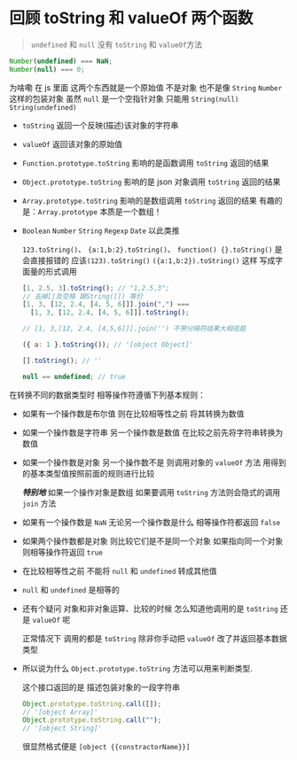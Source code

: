 # 回顾 toString 和 valueOf 两个函数

> `undefined` 和 `null` 没有 `toString` 和 `valueOf`方法

```js
Number(undefined) === NaN;
Number(null) === 0;
```

为啥嘞 在 js 里面 这两个东西就是一个原始值 不是对象 也不是像 `String` `Number` 这样的包装对象 虽然 `null` 是一个空指针对象
只能用 `String(null)` `String(undefined)`

- `toString` 返回一个反映(描述)该对象的字符串

- `valueOf` 返回该对象的原始值

- `Function.prototype.toString` 影响的是函数调用 `toString` 返回的结果

- `Object.prototype.toString` 影响的是 json 对象调用 `toString` 返回的结果

- `Array.prototype.toString` 影响的是数组调用 `toString` 返回的结果 有趣的是：`Array.prototype` 本质是一个数组！

- `Boolean` `Number` `String` `Regexp` `Date` 以此类推

  `123.toString()`、 `{a:1,b:2}.toString()`、 `function() {}.toString()` 是会直接报错的
  应该`(123).toString()` `({a:1,b:2}).toString()` 这样 写成字面量的形式调用

  ```js
  [1, 2.5, 3].toString(); // "1,2.5,3";
  // 去掉[]及空格 跟String([]) 等价
  [1, 3, [12, 2.4, [4, 5, 6]]].join(",") ===
    [1, 3, [12, 2.4, [4, 5, 6]]].toString();

  // [1, 3,[12, 2.4, [4,5,6]]].join('') 不带分隔符结果大相径庭

  ({ a: 1 }.toString()); // '[object Object]'

  [].toString(); // ''

  null == undefined; // true
  ```

在转换不同的数据类型时 相等操作符遵循下列基本规则：

- 如果有一个操作数是布尔值 则在比较相等性之前 将其转换为数值

- 如果一个操作数是字符串 另一个操作数是数值 在比较之前先将字符串转换为数值

- 如果一个操作数是对象 另一个操作数不是 则调用对象的 `valueOf` 方法 用得到的基本类型值按照前面的规则进行比较

  **_特别地_** 如果一个操作对象是数组 如果要调用 `toString` 方法则会隐式的调用 `join` 方法

- 如果有一个操作数是 `NaN` 无论另一个操作数是什么 相等操作符都返回 `false`

- 如果两个操作数都是对象 则比较它们是不是同一个对象 如果指向同一个对象 则相等操作符返回 `true`

- 在比较相等性之前 不能将 `null` 和 `undefined` 转成其他值

- `null` 和 `undefined` 是相等的

- 还有个疑问 对象和非对象运算、比较的时候 怎么知道他调用的是 `toString` 还是 `valueOf` 呢

  正常情况下 调用的都是 `toString` 除非你手动把 `valueOf` 改了并返回基本数据类型

- 所以说为什么 `Object.prototype.toString` 方法可以用来判断类型.

  这个接口返回的是 描述包装对象的一段字符串

  ```js
  Object.prototype.toString.call([]);
  // '[object Array]'
  Object.prototype.toString.call("");
  // '[object String]'
  ```

  很显然格式便是 `[object {{constractorName}}]`
